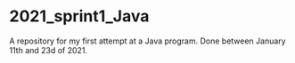 # 2021_sprint1_Java
A repository for my first attempt at a Java program. Done between January 11th and 23d of 2021.
